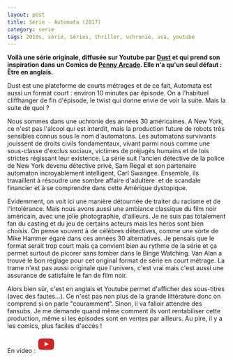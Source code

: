 ```yaml
---
layout: post
title: Série - Automata (2017)
category: serie
tags: 2010s, série, Séries, thriller, uchronie, usa, youtube
---
```

**Voilà une série originale, diffusée sur Youtube par <a href="https://www.youtube.com/channel/UC7sDT8jZ76VLV1u__krUutA">Dust</a> et qui prend son inspiration dans un Comics de <a href="https://www.penny-arcade.com/comic/story/automata">Penny Arcade</a>. Elle n'a qu'un seul défaut : Être en anglais.**

Dust est une plateforme de courts métrages et de ce fait, Automata est aussi un format court : environ 10 minutes par épisode. On a l'habituel cliffhanger de fin d'épisode, le twist qui donne envie de voir la suite. Mais la suite de quoi ?

Nous sommes dans une uchronie des années 30 américaines. A New York, ce n'est pas l'alcool qui est interdit, mais la production future de robots très sensibles connus sous le nom d'automatons. Les automatons survivants jouissent de droits civils fondamentaux, vivant parmi nous comme une sous-classe d'exclus sociaux, victimes de préjugés humains et de lois strictes régissant leur existence. La série suit l'ancien détective de la police de New York devenu détective privé, Sam Regal et son partenaire automaton incroyablement intelligent, Carl Swangee. Ensemble, ils travaillent à résoudre une sombre affaire d'adultère  et de scandale financier et à se comprendre dans cette Amérique dystopique.

Evidemment, on voit ici une manière détournée de traiter du racisme et de l'intolérance. Mais nous avons aussi une ambiance classique du film noir américain, avec une jolie photographie, d'ailleurs. Je ne suis pas totalement fan du casting et du jeu de certains acteurs mais les héros sont bien choisis. On pense souvent à de célèbres détectives, comme une sorte de Mike Hammer égaré dans ces années 30 alternatives. Je pensais que le format serait trop court mais ça convient bien au rythme de la série et ça permet surtout de picorer sans tomber dans le Binge Watching. Van Alan a trouvé le bon réglage pour cet original format de série en court métrage. La trame n'est pas aussi originale que l'univers, c'est vrai mais c'est aussi une assurance de satisfaire le fan de film noir.

Alors bien sûr, c'est en anglais et Youtube permet d'afficher des sous-titres (avec des fautes...). Ce n'est pas non plus de la grande littérature donc on comprend si on parle "couramment". Sinon, il va falloir attendre des fansubs. Je me demande quand même comment ils vont rentabiliser cette production, même si les épisodes sont en ventes par ailleurs. Au pire, il y a les comics, plus faciles d'accès !

En video : [![video](/images/youtube.png)](https://www.youtube.com/watch?v=CNOIxNTe0EY)




